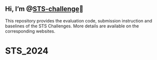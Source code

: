 ## Hi, I’m @[STS-challenge](https://sts-challenge.github.io/)👋

This repository provides the evaluation code, submission instruction and baselines of the STS Challenges. More details are available on the corresponding websites.
# STS_2024
